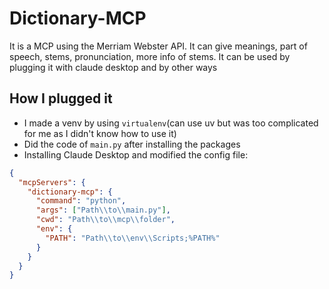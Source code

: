 # Dictionary-MCP
It is a MCP using the Merriam Webster API. It can give meanings, part of speech, stems, pronunciation, more info of stems. It can be used by plugging it with claude desktop and by other ways
## How I plugged it
- I made a venv by using `virtualenv`(can use uv but was too complicated for me as I didn't know how to use it)
- Did the code of `main.py` after installing the packages
- Installing Claude Desktop and modified the config file:
```json
{
  "mcpServers": {
    "dictionary-mcp": {
      "command": "python",
      "args": ["Path\\to\\main.py"],
      "cwd": "Path\\to\\mcp\\folder",
      "env": {
        "PATH": "Path\\to\\env\\Scripts;%PATH%"
      }
    }
  }
}
```
